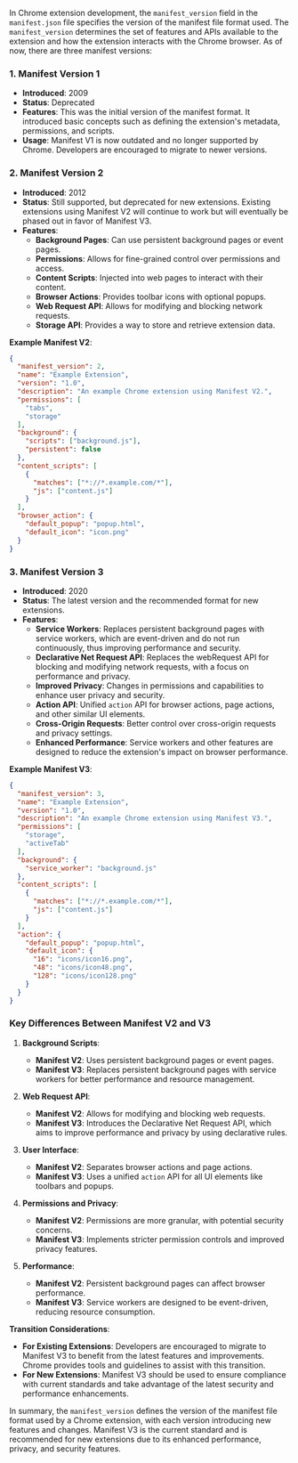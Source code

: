 In Chrome extension development, the `manifest_version` field in the `manifest.json` file specifies the version of the manifest file format used. The `manifest_version` determines the set of features and APIs available to the extension and how the extension interacts with the Chrome browser. As of now, there are three manifest versions:

### **1. Manifest Version 1**

- **Introduced**: 2009
- **Status**: Deprecated
- **Features**: This was the initial version of the manifest format. It introduced basic concepts such as defining the extension's metadata, permissions, and scripts.
- **Usage**: Manifest V1 is now outdated and no longer supported by Chrome. Developers are encouraged to migrate to newer versions.

### **2. Manifest Version 2**

- **Introduced**: 2012
- **Status**: Still supported, but deprecated for new extensions. Existing extensions using Manifest V2 will continue to work but will eventually be phased out in favor of Manifest V3.
- **Features**:
  - **Background Pages**: Can use persistent background pages or event pages.
  - **Permissions**: Allows for fine-grained control over permissions and access.
  - **Content Scripts**: Injected into web pages to interact with their content.
  - **Browser Actions**: Provides toolbar icons with optional popups.
  - **Web Request API**: Allows for modifying and blocking network requests.
  - **Storage API**: Provides a way to store and retrieve extension data.

**Example Manifest V2**:
```json
{
  "manifest_version": 2,
  "name": "Example Extension",
  "version": "1.0",
  "description": "An example Chrome extension using Manifest V2.",
  "permissions": [
    "tabs",
    "storage"
  ],
  "background": {
    "scripts": ["background.js"],
    "persistent": false
  },
  "content_scripts": [
    {
      "matches": ["*://*.example.com/*"],
      "js": ["content.js"]
    }
  ],
  "browser_action": {
    "default_popup": "popup.html",
    "default_icon": "icon.png"
  }
}
```

### **3. Manifest Version 3**

- **Introduced**: 2020
- **Status**: The latest version and the recommended format for new extensions.
- **Features**:
  - **Service Workers**: Replaces persistent background pages with service workers, which are event-driven and do not run continuously, thus improving performance and security.
  - **Declarative Net Request API**: Replaces the webRequest API for blocking and modifying network requests, with a focus on performance and privacy.
  - **Improved Privacy**: Changes in permissions and capabilities to enhance user privacy and security.
  - **Action API**: Unified `action` API for browser actions, page actions, and other similar UI elements.
  - **Cross-Origin Requests**: Better control over cross-origin requests and privacy settings.
  - **Enhanced Performance**: Service workers and other features are designed to reduce the extension's impact on browser performance.

**Example Manifest V3**:
```json
{
  "manifest_version": 3,
  "name": "Example Extension",
  "version": "1.0",
  "description": "An example Chrome extension using Manifest V3.",
  "permissions": [
    "storage",
    "activeTab"
  ],
  "background": {
    "service_worker": "background.js"
  },
  "content_scripts": [
    {
      "matches": ["*://*.example.com/*"],
      "js": ["content.js"]
    }
  ],
  "action": {
    "default_popup": "popup.html",
    "default_icon": {
      "16": "icons/icon16.png",
      "48": "icons/icon48.png",
      "128": "icons/icon128.png"
    }
  }
}
```

### **Key Differences Between Manifest V2 and V3**

1. **Background Scripts**:
   - **Manifest V2**: Uses persistent background pages or event pages.
   - **Manifest V3**: Replaces persistent background pages with service workers for better performance and resource management.

2. **Web Request API**:
   - **Manifest V2**: Allows for modifying and blocking web requests.
   - **Manifest V3**: Introduces the Declarative Net Request API, which aims to improve performance and privacy by using declarative rules.

3. **User Interface**:
   - **Manifest V2**: Separates browser actions and page actions.
   - **Manifest V3**: Uses a unified `action` API for all UI elements like toolbars and popups.

4. **Permissions and Privacy**:
   - **Manifest V2**: Permissions are more granular, with potential security concerns.
   - **Manifest V3**: Implements stricter permission controls and improved privacy features.

5. **Performance**:
   - **Manifest V2**: Persistent background pages can affect browser performance.
   - **Manifest V3**: Service workers are designed to be event-driven, reducing resource consumption.

**Transition Considerations**: 
- **For Existing Extensions**: Developers are encouraged to migrate to Manifest V3 to benefit from the latest features and improvements. Chrome provides tools and guidelines to assist with this transition.
- **For New Extensions**: Manifest V3 should be used to ensure compliance with current standards and take advantage of the latest security and performance enhancements.

In summary, the `manifest_version` defines the version of the manifest file format used by a Chrome extension, with each version introducing new features and changes. Manifest V3 is the current standard and is recommended for new extensions due to its enhanced performance, privacy, and security features.
